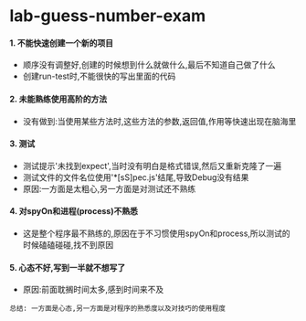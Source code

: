 # lab-guess-number-exam

#### 1. 不能快速创建一个新的项目 ####

- 顺序没有调整好,创建的时候想到什么就做什么,最后不知道自己做了什么
- 创建run-test时,不能很快的写出里面的代码

#### 2. 未能熟练使用高阶的方法 ####

- 没有做到:当使用某些方法时,这些方法的参数,返回值,作用等快速出现在脑海里


#### 3. 测试 ####
- 测试提示'未找到expect',当时没有明白是格式错误,然后又重新克隆了一遍
- 测试文件的文件名位使用'*[sS]pec.js'结尾,导致Debug没有结果
- 原因:一方面是太粗心,另一方面是对测试还不熟练


#### 4. 对spyOn和进程(process)不熟悉 ####

- 这是整个程序最不熟练的,原因在于不习惯使用spyOn和process,所以测试的时候磕磕碰碰,找不到原因


#### 5. 心态不好,写到一半就不想写了 ####

- 原因:前面耽搁时间太多,感到时间来不及

```
总结: 一方面是心态,另一方面是对程序的熟悉度以及对技巧的使用程度
```